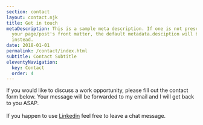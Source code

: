 ```yaml
---
section: contact
layout: contact.njk
title: Get in touch
metaDescription: This is a sample meta description. If one is not present in
  your page/post's front matter, the default metadata.desciption will be used
  instead.
date: 2018-01-01
permalink: /contact/index.html
subtitle: Contact Subtitle
eleventyNavigation:
  key: Contact
  order: 4
---
```

If you would like to discuss a work opportunity, please fill out the contact form below. Your message will be forwarded to my email and I will get back to you ASAP. \
\
I﻿f you happen to use [Linkedin](https://linkedin.com/in/dkanup) feel free to leave a chat message.